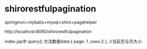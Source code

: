 # shirorestfulpagination


springmvc+mybatis+mysql+shiro+pagehelper

http://localhost:8080/shirorestfulpagination


index.jsp中 query() 方法数据data:{ page: 1 ,rows:2 }, //当前页与页大小